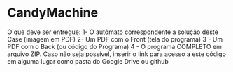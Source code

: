 # CandyMachine
O que deve ser entregue: 
1- O autômato correspondente a solução deste Case (imagem em PDF) 
2- Um PDF com o Front (tela do programa) 
3 - Um PDF com o Back (ou código do Programa) 
4 - O programa COMPLETO em arquivo ZIP. 
Caso não seja possível, inserir o link para acesso a este código em alguma lugar como pasta do Google Drive ou github
